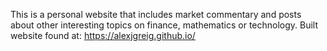 This is a personal website that includes market commentary and posts about other interesting topics on finance, mathematics or technology.
Built website found at: https://alexjgreig.github.io/

